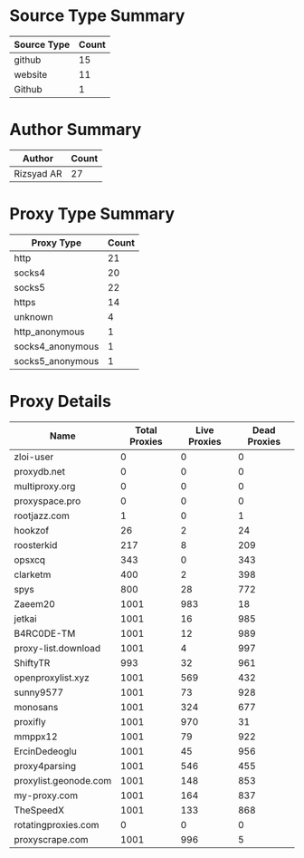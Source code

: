 # Source Type Summary

| Source Type | Count |
|-------------|-------|
| github | 15 |
| website | 11 |
| Github | 1 |


# Author Summary

| Author | Count |
|--------|-------|
| Rizsyad AR | 27 |


# Proxy Type Summary

| Proxy Type | Count |
|------------|-------|
| http | 21 |
| socks4 | 20 |
| socks5 | 22 |
| https | 14 |
| unknown | 4 |
| http_anonymous | 1 |
| socks4_anonymous | 1 |
| socks5_anonymous | 1 |


# Proxy Details

| Name | Total Proxies | Live Proxies | Dead Proxies |
|------|---------------|--------------|---------------|
| zloi-user | 0 | 0 | 0 |
| proxydb.net | 0 | 0 | 0 |
| multiproxy.org | 0 | 0 | 0 |
| proxyspace.pro | 0 | 0 | 0 |
| rootjazz.com | 1 | 0 | 1 |
| hookzof | 26 | 2 | 24 |
| roosterkid | 217 | 8 | 209 |
| opsxcq | 343 | 0 | 343 |
| clarketm | 400 | 2 | 398 |
| spys | 800 | 28 | 772 |
| Zaeem20 | 1001 | 983 | 18 |
| jetkai | 1001 | 16 | 985 |
| B4RC0DE-TM | 1001 | 12 | 989 |
| proxy-list.download | 1001 | 4 | 997 |
| ShiftyTR | 993 | 32 | 961 |
| openproxylist.xyz | 1001 | 569 | 432 |
| sunny9577 | 1001 | 73 | 928 |
| monosans | 1001 | 324 | 677 |
| proxifly | 1001 | 970 | 31 |
| mmppx12 | 1001 | 79 | 922 |
| ErcinDedeoglu | 1001 | 45 | 956 |
| proxy4parsing | 1001 | 546 | 455 |
| proxylist.geonode.com | 1001 | 148 | 853 |
| my-proxy.com | 1001 | 164 | 837 |
| TheSpeedX | 1001 | 133 | 868 |
| rotatingproxies.com | 0 | 0 | 0 |
| proxyscrape.com | 1001 | 996 | 5 |
